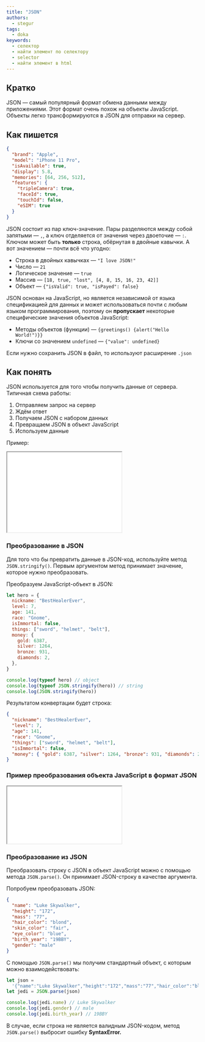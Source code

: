 ```yaml
---
title: "JSON"
authors:
  - stegur
tags:
  - doka
keywords:
  - селектор
  - найти элемент по селектору
  - selector
  - найти элемент в html
---
```


## Кратко

JSON — самый популярный формат обмена данными между приложениями. Этот формат очень похож на объекты JavaScript. Объекты легко трансформируются в JSON для отправки на сервер.

## Как пишется

```json
{
  "brand": "Apple",
  "model": "iPhone 11 Pro",
  "isAvailable": true,
  "display": 5.8,
  "memories": [64, 256, 512],
  "features": {
    "tripleCamera": true,
    "faceId": true,
    "touchId": false,
    "eSIM": true
  }
}
```

JSON состоит из пар ключ-значение. Пары разделяются между собой запятыми — `,`, а ключ отделяется от значения через двоеточие — `:`. Ключом может быть **только** строка, обёрнутая в двойные кавычки. А вот значением — почти всё что угодно:

- Строка в двойных кавычках — `"I love JSON!"`
- Число — `21`
- Логическое значение — `true`
- Массив — `[18, true, "lost", [4, 8, 15, 16, 23, 42]]`
- Объект — `{"isValid": true, "isPayed": false}`

JSON основан на JavaScript, но является независимой от языка спецификацией для данных и может использоваться почти с любым языком программирования, поэтому он **пропускает** некоторые специфические значения объектов JavaScript:

- Методы объектов (функции) — `{greetings() {alert("Hello World!")}}`
- Ключи со значением `undefined` — `{"value": undefined}`

Если нужно сохранить JSON в файл, то используют расширение `.json`

## Как понять

JSON используется для того чтобы получить данные от сервера. Типичная схема работы:

1. Отправляем запрос на сервер
2. Ждём ответ
3. Получаем JSON с набором данных
4. Превращаем JSON в объект JavaScript
5. Используем данные

Пример:

<iframe title="Название — JSON — Дока" src="demos/Stegur-XWddLpK/" height="210"></iframe>

### Преобразование в JSON

Для того что бы превратить данные в JSON-код, используйте метод `JSON.stringify()`. Первым аргументом метод принимает значение, которое нужно преобразовать.

Преобразуем JavaScript-объект в JSON:

```js
let hero = {
  nickname: "BestHealerEver",
  level: 7,
  age: 141,
  race: "Gnome",
  isImmortal: false,
  things: ["sword", "helmet", "belt"],
  money: {
    gold: 6387,
    silver: 1264,
    bronze: 931,
    diamonds: 2,
  },
}

console.log(typeof hero) // object
console.log(typeof JSON.stringify(hero)) // string
console.log(JSON.stringify(hero))
```

Результатом конвертации будет строка:

```json
{
  "nickname": "BestHealerEver",
  "level": 7,
  "age": 141,
  "race": "Gnome",
  "things": ["sword", "helmet", "belt"],
  "isImmortal": false,
  "money": { "gold": 6387, "silver": 1264, "bronze": 931, "diamonds": 2 }
}
```

### Пример преобразования объекта JavaScript в формат JSON

<iframe title="Название — JSON — Дока" src="demos/transformJson/"></iframe>

### Преобразование из JSON

Преобразовать строку с JSON в объект JavaScript можно с помощью метода `JSON.parse()`. Он принимает JSON-строку в качестве аргумента.

Попробуем преобразовать JSON:

```json
{
  "name": "Luke Skywalker",
  "height": "172",
  "mass": "77",
  "hair_color": "blond",
  "skin_color": "fair",
  "eye_color": "blue",
  "birth_year": "19BBY",
  "gender": "male"
}
```

С помощью `JSON.parse()` мы получим стандартный объект, с которым можно взаимодействовать:

```js
let json =
  '{"name":"Luke Skywalker","height":"172","mass":"77","hair_color":"blond","skin_color":"fair","eye_color":"blue","birth_year":"19BBY","gender":"male"}'
let jedi = JSON.parse(json)

console.log(jedi.name) // Luke Skywalker
console.log(jedi.gender) // male
console.log(jedi.birth_year) // 19BBY
```

В случае, если строка не является валидным JSON-кодом, метод `JSON.parse()` выбросит ошибку **SyntaxError.**